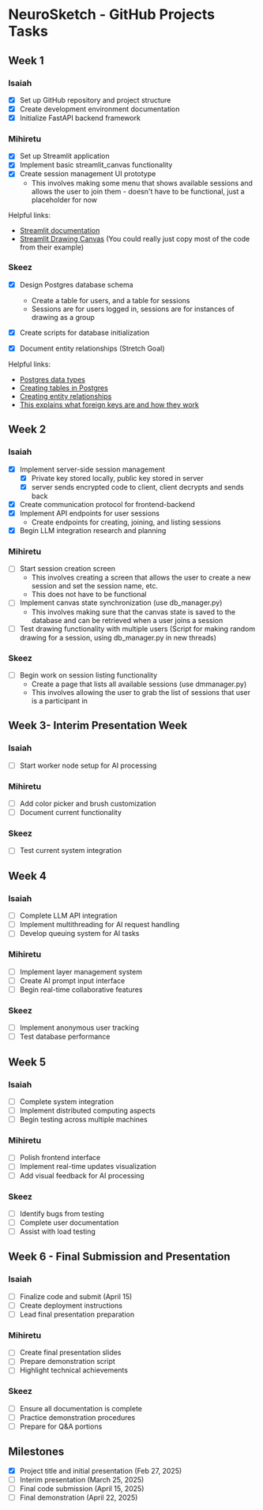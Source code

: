 # NeuroSketch - GitHub Projects Tasks

## Week 1

### Isaiah
- [x] Set up GitHub repository and project structure
- [x] Create development environment documentation
- [x] Initialize FastAPI backend framework

### Mihiretu
- [x] Set up Streamlit application
- [x] Implement basic streamlit_canvas functionality
- [x] Create session management UI prototype
    - This involves making some menu that shows available sessions and allows the user to join them - doesn't have to be functional, just a placeholder for now

Helpful links:
- [Streamlit documentation](https://docs.streamlit.io/en/stable/)
- [Streamlit Drawing Canvas](https://github.com/andfanilo/streamlit-drawable-canvas) (You could really just copy most of the code from their example)

### Skeez
- [x] Design Postgres database schema
    - Create a table for users, and a table for sessions
    - Sessions are for users logged in, sessions are for instances of drawing as a group
- [x] Create scripts for database initialization
- [x] Document entity relationships (Stretch Goal)


Helpful links:
- [Postgres data types](https://medium.com/yavar/postgresql-data-types-f63948e143b6)
- [Creating tables in Postgres](https://python.plainenglish.io/demystifying-database-interactions-with-psycopg3-a-practical-guide-54f60d268211)
- [Creating entity relationships](https://hasura.io/learn/database/postgresql/core-concepts/6-postgresql-relationships/)
- [This explains what foreign keys are and how they work](https://medium.com/the-table-sql-and-devtalk/how-to-use-a-foreign-key-referring-to-the-source-table-in-postgres-170cdb98f948)

## Week 2

### Isaiah
- [x] Implement server-side session management
    - [x] Private key stored locally, public key stored in server
    - [x] server sends encrypted code to client, client decrypts and sends back
- [x] Create communication protocol for frontend-backend
- [x] Implement API endpoints for user sessions
    - Create endpoints for creating, joining, and listing sessions
- [x] Begin LLM integration research and planning
### Mihiretu

- [ ] Start session creation screen
    - This involves creating a screen that allows the user to create a new session and set the session name, etc.
    - This does not have to be functional
- [ ] Implement canvas state synchronization (use db_manager.py)
    - This involves making sure that the canvas state is saved to the database and can be retrieved when a user joins a session
- [ ] Test drawing functionality with multiple users (Script for making random drawing for a session, using db_manager.py in new threads)

### Skeez
- [ ] Begin work on session listing functionality
    - Create a page that lists all available sessions (use dmmanager.py)
    - This involves allowing the user to grab the list of sessions that user is a participant in

## Week 3- Interim Presentation Week

### Isaiah
- [ ] Start worker node setup for AI processing

### Mihiretu
- [ ] Add color picker and brush customization
- [ ] Document current functionality

### Skeez
- [ ] Test current system integration

## Week 4

### Isaiah
- [ ] Complete LLM API integration
- [ ] Implement multithreading for AI request handling
- [ ] Develop queuing system for AI tasks

### Mihiretu
- [ ] Implement layer management system
- [ ] Create AI prompt input interface
- [ ] Begin real-time collaborative features

### Skeez
- [ ] Implement anonymous user tracking
- [ ] Test database performance

## Week 5

### Isaiah
- [ ] Complete system integration
- [ ] Implement distributed computing aspects
- [ ] Begin testing across multiple machines

### Mihiretu
- [ ] Polish frontend interface
- [ ] Implement real-time updates visualization
- [ ] Add visual feedback for AI processing

### Skeez
- [ ] Identify bugs from testing
- [ ] Complete user documentation
- [ ] Assist with load testing

## Week 6 - Final Submission and Presentation

### Isaiah
- [ ] Finalize code and submit (April 15)
- [ ] Create deployment instructions
- [ ] Lead final presentation preparation

### Mihiretu
- [ ] Create final presentation slides
- [ ] Prepare demonstration script
- [ ] Highlight technical achievements

### Skeez
- [ ] Ensure all documentation is complete
- [ ] Practice demonstration procedures
- [ ] Prepare for Q&A portions

## Milestones
- [x] Project title and initial presentation (Feb 27, 2025)
- [ ] Interim presentation (March 25, 2025)
- [ ] Final code submission (April 15, 2025)
- [ ] Final demonstration (April 22, 2025)

